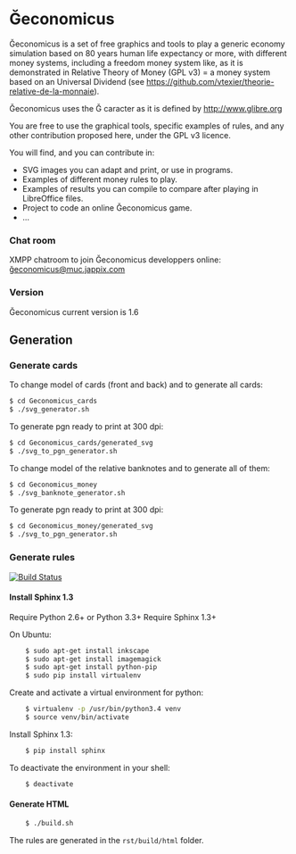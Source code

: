 # Ğeconomicus
Ğeconomicus is a set of free graphics and tools to play a generic economy simulation based on 80 years human life expectancy or more, with different money systems, including a freedom money system like, as it is demonstrated in Relative Theory of Money (GPL v3) = a money system based on an Universal Dividend (see https://github.com/vtexier/theorie-relative-de-la-monnaie).

Ğeconomicus uses the Ğ caracter as it is defined by http://www.glibre.org

You are free to use the graphical tools, specific examples of rules, and any other contribution proposed here, under the GPL v3 licence.

You will find, and you can contribute in:

- SVG images you can adapt and print, or use in programs.
- Examples of different money rules to play.
- Examples of results you can compile to compare after playing in LibreOffice files.
- Project to code an online Ğeconomicus game.
- …

### Chat room
XMPP chatroom to join Ğeconomicus developpers online: ğ<a href="xmpp:ğeconomicus@muc.jappix.com">economicus@muc.jappix.com</a>

### Version
Ğeconomicus current version is 1.6

## Generation

### Generate cards

To change model of cards (front and back) and to generate all cards:

```bash
$ cd Geconomicus_cards
$ ./svg_generator.sh
```

To generate pgn ready to print at 300 dpi:

```bash
$ cd Geconomicus_cards/generated_svg
$ ./svg_to_pgn_generator.sh
```

To change model of the relative banknotes and to generate all of them:

```bash
$ cd Geconomicus_money
$ ./svg_banknote_generator.sh
```

To generate pgn ready to print at 300 dpi:

```bash
$ cd Geconomicus_money/generated_svg
$ ./svg_to_pgn_generator.sh
```

### Generate rules

[![Build Status](https://travis-ci.org/vtexier/Geconomicus.svg?branch=dev)](https://travis-ci.org/vtexier/Geconomicus)

#### Install Sphinx 1.3

Require Python 2.6+ or Python 3.3+
Require Sphinx 1.3+

On Ubuntu:

```bash
    $ sudo apt-get install inkscape
    $ sudo apt-get install imagemagick
    $ sudo apt-get install python-pip
    $ sudo pip install virtualenv
```
Create and activate a virtual environment for python:

```bash
    $ virtualenv -p /usr/bin/python3.4 venv
    $ source venv/bin/activate
```

Install Sphinx 1.3:

```bash
    $ pip install sphinx
```

To deactivate the environment in your shell:

```bash
    $ deactivate
```

#### Generate HTML

```bash
    $ ./build.sh
```

The rules are generated in the `rst/build/html` folder.
